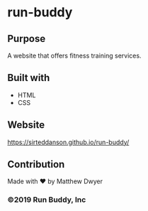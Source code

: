 # run-buddy

## Purpose
A website that offers fitness training services.

## Built with
* HTML
* CSS

## Website
https://sirteddanson.github.io/run-buddy/

## Contribution
Made with ❤️ by Matthew Dwyer

### ©️2019 Run Buddy, Inc 
